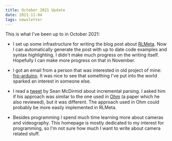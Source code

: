 ```yaml
---
title: October 2021 Update
date: 2021-11-04
tags: newsletter
---
```


This is what I've been up to in October 2021:

* I set up some infrastructure for writing the blog post about
  [RLMeta](/writing/rlmeta-poster2/index.html). Now I can automatically
  generate the post with up to date code examples and syntax highlighting.  I
  didn't make much progress on the writing itself. Hopefully I can make more
  progress on that in November.

* I got an email from a person that was interested in old project of mine:
  [frp-arduino](https://github.com/frp-arduino/frp-arduino). It was nice to see
  that something I've put into the world sparked an interest in someone else.

* I read a
  [tweet](https://twitter.com/seanmcdirmid18/status/1448500893331058692) by
  Sean McDirmid about incremental parsing. I asked him if his approach was
  similar to the one used in
  [Ohm](https://ohmlang.github.io/pubs/sle2017/incremental-packrat-parsing.pdf)
  (a paper which he also reviewed), but it was different. The approach used in
  Ohm could probably be more easily implemented in RLMeta.

* Besides programming I spend much time learning more about cameras and
  videography. This homepage is mostly dedicated to my interest for
  programming, so I'm not sure how much I want to write about camera related
  stuff.
